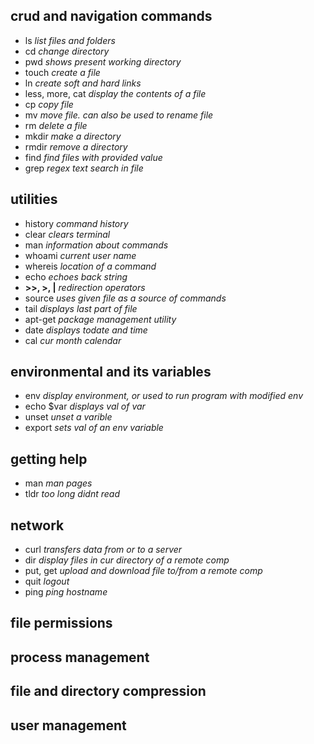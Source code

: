 ## crud and navigation commands
- ls *list files and folders*
- cd *change directory*
- pwd *shows present working directory*
- touch *create a file*
- ln *create soft and hard links*
- less, more, cat *display the contents of a file*
- cp *copy file*
- mv *move file. can also be used to rename file*
- rm *delete a file*
- mkdir *make a directory*
- rmdir *remove a directory*
- find *find files with provided value*
- grep *regex text search in file*


## utilities
- history *command history*
- clear *clears terminal*
- man *information about commands*
- whoami *current user name*
- whereis *location of a command*
- echo *echoes back string*
- **>>, >, |** *redirection operators*
- source *uses given file as a source of commands*
- tail *displays last part of file*
- apt-get *package management utility*
- date *displays todate and time*
- cal *cur month calendar*


## environmental and its variables
- env *display environment, or used to run program with modified env*
- echo $var *displays val of var*
- unset *unset a varible*
- export *sets val of an env variable*


## getting help
- man *man pages*
- tldr *too long didnt read*


## network
- curl *transfers data from or to a server*
- dir *display files in cur directory of a remote comp*
- put, get *upload and download file to/from a remote comp*
- quit *logout*
- ping *ping hostname*


## file permissions


## process management


## file and directory compression


## user management



